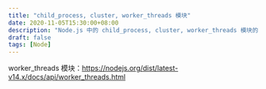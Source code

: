 ```yaml
---
title: "child_process, cluster, worker_threads 模块"
date: 2020-11-05T15:30:00+08:00
description: "Node.js 中的 child_process, cluster, worker_threads 模块的异同和各自适用场景"
draft: false
tags: [Node]
---
```


worker_threads 模块：https://nodejs.org/dist/latest-v14.x/docs/api/worker_threads.html